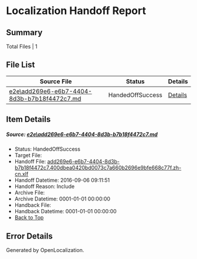 # <a name='report-top'></a> Localization Handoff Report

## Summary
 Total Files | 1

## File List
 Source File | Status | Details 
 ----------- | ------ | ------- 
 [e2e\add269e6-e6b7-4404-8d3b-b7b18f4472c7.md](https://github.com/OpenLocalizationTestOrg/ol-test0/blob/6e72a1ea54f9098c3cc6630dbd149d00fe7338f2/e2e/add269e6-e6b7-4404-8d3b-b7b18f4472c7.md) | HandedOffSuccess | [Details](#bcc795f4a048e4b1db2f79111d8c5bd398e922d64)

## Item Details
##### <a name='bcc795f4a048e4b1db2f79111d8c5bd398e922d64'></a> Source: [e2e\add269e6-e6b7-4404-8d3b-b7b18f4472c7.md](https://github.com/OpenLocalizationTestOrg/ol-test0/blob/6e72a1ea54f9098c3cc6630dbd149d00fe7338f2/e2e/add269e6-e6b7-4404-8d3b-b7b18f4472c7.md)
* Status: HandedOffSuccess
* Target File: 
* Handoff File: [add269e6-e6b7-4404-8d3b-b7b18f4472c7.400dbea0420bd0073c7a660b2696e9bfe668c77f.zh-cn.xlf](https://github.com/OpenLocalizationTestOrg/ol-test0-handoff/blob/6410570d9d271aeda050152dcc7e90ec8423c791/ol-handoff/OpenLocalizationTestOrg/ol-test0-zhcn/ci/ht/add269e6-e6b7-4404-8d3b-b7b18f4472c7.400dbea0420bd0073c7a660b2696e9bfe668c77f.zh-cn.xlf)
* Handoff Datetime: 2016-09-06 09:11:51
* Handoff Reason: Include
* Archive File: 
* Archive Datetime: 0001-01-01 00:00:00
* Handback File: 
* Handback Datetime: 0001-01-01 00:00:00
* [Back to Top](#report-top)


## Error Details

Generated by OpenLocalization.
